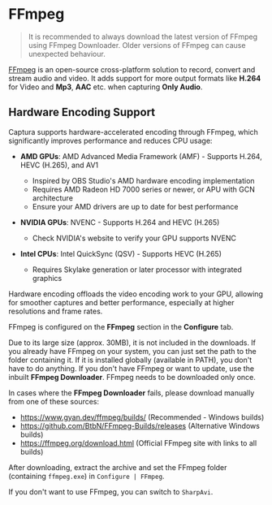 # FFmpeg

> It is recommended to always download the latest version of FFmpeg using FFmpeg Downloader. Older versions of FFmpeg can cause unexpected behaviour.

[FFmpeg](http://ffmpeg.org/) is an open-source cross-platform solution to record, convert and stream audio and video.
It adds support for more output formats like **H.264** for Video and **Mp3**, **AAC** etc. when capturing **Only Audio**.

## Hardware Encoding Support

Captura supports hardware-accelerated encoding through FFmpeg, which significantly improves performance and reduces CPU usage:

- **AMD GPUs**: AMD Advanced Media Framework (AMF) - Supports H.264, HEVC (H.265), and AV1
  - Inspired by OBS Studio's AMD hardware encoding implementation
  - Requires AMD Radeon HD 7000 series or newer, or APU with GCN architecture
  - Ensure your AMD drivers are up to date for best performance

- **NVIDIA GPUs**: NVENC - Supports H.264 and HEVC (H.265)
  - Check NVIDIA's website to verify your GPU supports NVENC

- **Intel CPUs**: Intel QuickSync (QSV) - Supports HEVC (H.265)
  - Requires Skylake generation or later processor with integrated graphics

Hardware encoding offloads the video encoding work to your GPU, allowing for smoother captures and better performance, especially at higher resolutions and frame rates.

FFmpeg is configured on the **FFmpeg** section in the **Configure** tab.

Due to its large size (approx. 30MB), it is not included in the downloads.
If you already have FFmpeg on your system, you can just set the path to the folder containing it.
If it is installed globally (available in PATH), you don't have to do anything.
If you don't have FFmpeg or want to update, use the inbuilt **FFmpeg Downloader**.
FFmpeg needs to be downloaded only once.

In cases where the **FFmpeg Downloader** fails, please download manually from one of these sources:
- <https://www.gyan.dev/ffmpeg/builds/> (Recommended - Windows builds)
- <https://github.com/BtbN/FFmpeg-Builds/releases> (Alternative Windows builds)
- <https://ffmpeg.org/download.html> (Official FFmpeg site with links to all builds)

After downloading, extract the archive and set the FFmpeg folder (containing `ffmpeg.exe`) in `Configure | FFmpeg`.

If you don't want to use FFmpeg, you can switch to `SharpAvi`.